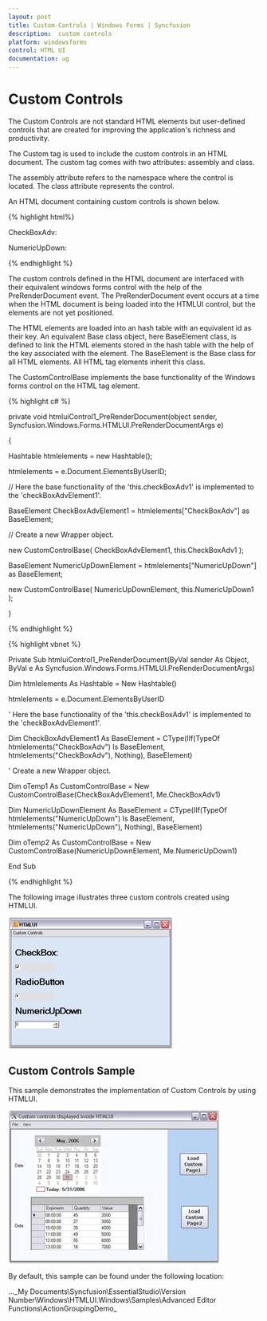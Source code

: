 ```yaml
---
layout: post
title: Custom-Controls | Windows Forms | Syncfusion
description:  custom controls
platform: windowsforms
control: HTML UI
documentation: ug
---
```


#  Custom Controls

The Custom Controls are not standard HTML elements but user-defined controls that are created for improving the application's richness and productivity.

The Custom tag is used to include the custom controls in an HTML document. The custom tag comes with two attributes: assembly and class.

The assembly attribute refers to the namespace where the control is located. The class attribute represents the control. 

An HTML document containing custom controls is shown below.



{% highlight html%}



<html>

<body>

<div>

CheckBoxAdv:<CUSTOM class="Syncfusion.Windows.Forms.Tools.CheckBoxAdv" assembly="Syncfusion.tools.windows">

</CUSTOM>

</div> 

<div>

NumericUpDown:<CUSTOM class="NumericUpDown" assembly="System.Windows.Forms"></CUSTOM>

</div> 

</body> 

</html>

{% endhighlight %}

The custom controls defined in the HTML document are interfaced with their equivalent windows forms control with the help of the PreRenderDocument event. The PreRenderDocument event occurs at a time when the HTML document is being loaded into the HTMLUI control, but the elements are not yet positioned.

The HTML elements are loaded into an hash table with an equivalent id as their key. An equivalent Base class object, here BaseElement class, is defined to link the HTML elements stored in the hash table with the help of the key associated with the element. The BaseElement is the Base class for all HTML elements. All HTML tag elements inherit this class. 

The CustomControlBase implements the base functionality of the Windows forms control on the HTML tag element.



{% highlight c# %}



private void htmluiControl1_PreRenderDocument(object sender, Syncfusion.Windows.Forms.HTMLUI.PreRenderDocumentArgs e) 

{ 

Hashtable htmlelements = new Hashtable(); 

htmlelements = e.Document.ElementsByUserID; 



// Here the base functionality of the 'this.checkBoxAdv1' is implemented to the 'checkBoxAdvElement1'. 

BaseElement CheckBoxAdvElement1 = htmlelements["CheckBoxAdv"] as BaseElement;



// Create a new Wrapper object.

new CustomControlBase( CheckBoxAdvElement1, this.CheckBoxAdv1 ); 

BaseElement NumericUpDownElement = htmlelements["NumericUpDown"] as BaseElement; 

new CustomControlBase( NumericUpDownElement, this.NumericUpDown1 ); 

}

{% endhighlight %}

{% highlight vbnet %}



Private Sub htmluiControl1_PreRenderDocument(ByVal sender As Object, ByVal e As Syncfusion.Windows.Forms.HTMLUI.PreRenderDocumentArgs)

Dim htmlelements As Hashtable = New Hashtable()

htmlelements = e.Document.ElementsByUserID



' Here the base functionality of the 'this.checkBoxAdv1' is implemented to the 'checkBoxAdvElement1'. 

Dim CheckBoxAdvElement1 As BaseElement = CType(IIf(TypeOf htmlelements("CheckBoxAdv") Is BaseElement, htmlelements("CheckBoxAdv"), Nothing), BaseElement)



' Create a new Wrapper object.

Dim oTemp1 As CustomControlBase = New CustomControlBase(CheckBoxAdvElement1, Me.CheckBoxAdv1)

Dim NumericUpDownElement As BaseElement = CType(IIf(TypeOf htmlelements("NumericUpDown") Is BaseElement, htmlelements("NumericUpDown"), Nothing), BaseElement)

Dim oTemp2 As CustomControlBase = New CustomControlBase(NumericUpDownElement, Me.NumericUpDown1)

End Sub

{% endhighlight %}

The following image illustrates three custom controls created using HTMLUI.



![](Custom-Controls_images/Custom-Controls_img1.png)



## Custom Controls Sample

This sample demonstrates the implementation of Custom Controls by using HTMLUI.

![](Custom-Controls_images/Custom-Controls_img2.jpeg)





By default, this sample can be found under the following location:

...\_My Documents\Syncfusion\EssentialStudio\Version Number\Windows\HTMLUI.Windows\Samples\Advanced Editor Functions\ActionGroupingDemo_

